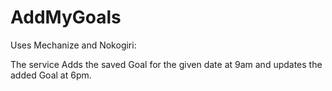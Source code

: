 # AddMyGoals

Uses Mechanize and Nokogiri:

The service Adds the saved Goal for the given date at 9am and updates the added Goal at 6pm.
